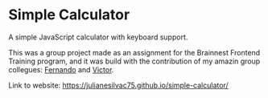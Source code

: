 # Simple Calculator

A simple JavaScript calculator with keyboard support.

This was a group project made as an assignment for the Brainnest Frontend Training program, and it was build with the contribution of my amazin group collegues: [Fernando](https://github.com/ferchoeth) and [Victor](https://github.com/BlckTitan).

Link to website: https://julianesilvac75.github.io/simple-calculator/
